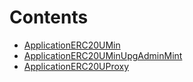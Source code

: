 

# Contents
- [ApplicationERC20UMin](ApplicationERC20UMin.sol/contract.ApplicationERC20UMin.md)
- [ApplicationERC20UMinUpgAdminMint](ApplicationERC20UMinUpgAdminMint.sol/contract.ApplicationERC20UMinUpgAdminMint.md)
- [ApplicationERC20UProxy](ApplicationERC20UProxy.sol/contract.ApplicationERC20UProxy.md)
